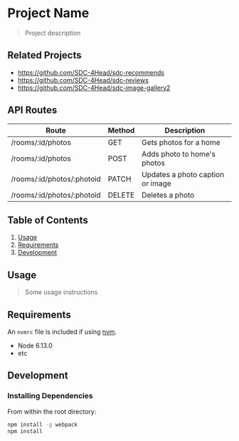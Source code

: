 # Project Name

> Project description

## Related Projects

  - https://github.com/SDC-4Head/sdc-recommends
  - https://github.com/SDC-4Head/sdc-reviews
  - https://github.com/SDC-4Head/sdc-image-gallery2

## API Routes

|            Route           |  Method |           Description           |
| -------------------------- | ------- | ------------------------------- |
| /rooms/:id/photos          |   GET   | Gets photos for a home          |
| /rooms/:id/photos          |   POST  | Adds photo to home's photos     |
| /rooms/:id/photos/:photoid |  PATCH  | Updates a photo caption or image|
| /rooms/:id/photos/:photoid |  DELETE | Deletes a photo                 |

## Table of Contents

1. [Usage](#Usage)
1. [Requirements](#requirements)
1. [Development](#development)

## Usage

> Some usage instructions

## Requirements

An `nvmrc` file is included if using [nvm](https://github.com/creationix/nvm).

- Node 6.13.0
- etc

## Development

### Installing Dependencies

From within the root directory:

```sh
npm install -g webpack
npm install
```

